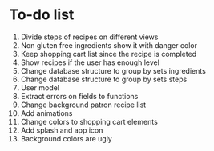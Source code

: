 To-do list
================================================================================

  1. Divide steps of recipes on different views
  4. Non gluten free ingredients show it with danger color
  5. Keep shopping cart list since the recipe is completed
  6. Show recipes if the user has enough level
  7. Change database structure to group by sets ingredients
  8. Change database structure to group by sets steps
 13. User model
 15. Extract errors on fields to functions
 16. Change background patron recipe list 
 17. Add animations
 18. Change colors to shopping cart elements
 19. Add splash and app icon
 20. Background colors are ugly
